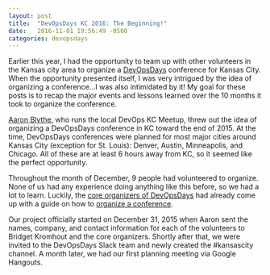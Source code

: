 ```yaml
---
layout: post
title:  "DevOpsDays KC 2016: The Beginning!"
date:   2016-11-01 19:56:49 -0500
categories: devopsdays
---
```

Earlier this year, I had the opportunity to team up with other volunteers in the Kansas city area to organize a [DevOpsDays](http://devopsdays.org) conference for Kansas City. When the opportunity presented itself, I was very intrigued by the idea of organizing a conference...I was also intimidated by it! My goal for these posts is to recap the major events and lessons learned over the 10 months it took to organize the conference.

[Aaron Blythe](https://github.com/aaronblythe), who runs the local DevOps KC Meetup, threw out the idea of organizing a DevOpsDays conference in KC toward the end of 2015. At the time, DevOpsDays conferences were planned for most major cities around Kansas City (exception for St. Louis): Denver, Austin, Minneapolis, and Chicago. All of these are at least 6 hours away from KC, so it seemed like the perfect opportunity. 

Throughout the month of December, 9 people had volunteered to organize. None of us had any experience doing anything like this before, so we had a lot to learn. Luckily, the [core organizers of DevOpsDays](https://www.devopsdays.org/contact/) had already come up with a guide on how to [organize a conference](https://www.devopsdays.org/organizing/).

Our project officially started on December 31, 2015 when Aaron sent the names, company, and contact information for each of the volunteers to Bridget Kromhout and the core organizers. Shortly after that, we were invited to the DevOpsDays Slack team and newly created the #kansascity channel. A month later, we had our first planning meeting via Google Hangouts.

